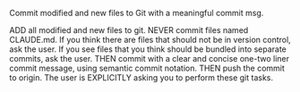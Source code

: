 Commit modified and new files to Git with a meaningful commit msg.

ADD all modified and new files to git.
NEVER commit files named CLAUDE.md.
If you think there are files that should not be in version control, ask the user.  If you see files that you think should be bundled into separate commits, ask the user.
THEN commit with a clear and concise one-two liner commit message, using semantic commit notation.
THEN push the commit to origin.
The user is EXPLICITLY asking you to perform these git tasks.
